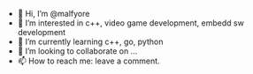 - 👋 Hi, I’m @malfyore
- 👀 I’m interested in c++, video game development, embedd sw development
- 🌱 I’m currently learning c++, go, python
- 💞️ I’m looking to collaborate on ...
- 📫 How to reach me: leave a comment.

<!---
malfyore/malfyore is a ✨ special ✨ repository because its `README.md` (this file) appears on your GitHub profile.
You can click the Preview link to take a look at your changes.
--->
